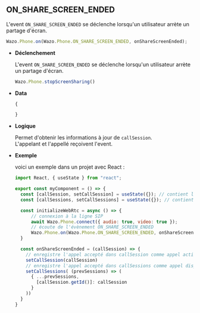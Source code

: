 ## ON_SHARE_SCREEN_ENDED

L'event `ON_SHARE_SCREEN_ENDED` se déclenche lorsqu'un utilisateur arrète un partage d'écran.

```js
Wazo.Phone.on(Wazo.Phone.ON_SHARE_SCREEN_ENDED, onShareScreenEnded);
```

<div class="useless-tab-container">

- **Déclenchement**

  L'event `ON_SHARE_SCREEN_ENDED` se déclenche lorsqu'un utilisateur arrète un partage d'écran.
  
  ```js
  Wazo.Phone.stopScreenSharing()
  ```

- **Data**

  ```js
  {
  
  }
  ```

- **Logique**

  Permet d'obtenir les informations à jour de `callSession`.  
  L'appelant et l'appellé reçoivent l'event.

- **Exemple**

  voici un exemple dans un projet avec React :
  
  ```js
  import React, { useState } from "react";
  
  export const myComponent = () => {
    const [callSession, setCallSession] = useState({}); // contient l'appel actif
    const [callSessions, setCallSessions] = useState({}); // contient l'ensemble des appels (en cours et disponible)

    const initializeWebRtc = async () => {
        // connexion à la ligne SIP
        await Wazo.Phone.connect({ audio: true, video: true });
        // écoute de l'évènement ON_SHARE_SCREEN_ENDED
        Wazo.Phone.on(Wazo.Phone.ON_SHARE_SCREEN_ENDED, onShareScreenEnded);
    }

    const onShareScreenEnded = (callSession) => {
      // enregistre l'appel accepté dans callSession comme appel actif
      setCallSession(callSession)
      // enregistre l'appel accepté dans callSessions comme appel disponible
      setCallSessions( (prevSessions) => (
        { ...prevSessions,
          [callSession.getId()]: callSession
        }
      ))
    }
  }
  ```

</div>
